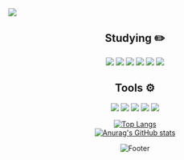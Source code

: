 <img src="https://capsule-render.vercel.app/api?type=waving&color=9C9EFE&&fontColor=FFFFFF&height=300&section=header&text=Ji%20eun%20Lee&desc=%20Hi~%20Nice%20to%20meet%20U%20:)%20&fontSize=80&fontAlign=70&animation=twinkling&rotate=5&stroke=B1E1FF&strokeWidth=3&descAlign=80&descAlignY=65" />

<div align="center">

## Studying   ✏️



<img src="https://img.shields.io/badge/Python-3776AB?style=for-the-badge&logo=Python&logoColor=FFFFFF">
<img src="https://img.shields.io/badge/JavaScript-F7DF1E?style=for-the-badge&logo=JavaScript&logoColor=FFFFFF">
<img src="https://img.shields.io/badge/HTML5-E34F26?style=for-the-badge&logo=HTML5&logoColor=FFFFFF">
<img src="https://img.shields.io/badge/CSS3-1572B6?style=for-the-badge&logo=CSS3&logoColor=FFFFFF">
<img src="https://img.shields.io/badge/Kotlin-7F52FF?style=for-the-badge&logo=Kotlin&logoColor=FFFFFF">
<img src="https://img.shields.io/badge/R-276DC3?style=for-the-badge&logo=R&logoColor=FFFFFF">

## Tools   ⚙️

  <img src="https://img.shields.io/badge/Visual Studio Code-007ACC?style=for-the-badge&logo=Visual Studio Code&logoColor=FFFFFF">
<img src="https://img.shields.io/badge/GitHub-181717?style=for-the-badge&logo=GitHub&logoColor=FFFFFF">
<img src="https://img.shields.io/badge/Android Studio-3DDC84?style=for-the-badge&logo=Android Studio&logoColor=FFFFFF">
<img src="https://img.shields.io/badge/RStudio-75AADB?style=for-the-badge&logo=RStudio&logoColor=FFFFFF">
<img src="https://img.shields.io/badge/Eclipse IDE-2C2255?style=for-the-badge&logo=Eclipse IDE&logoColor=FFFFFF">

   
[![Top Langs](https://github-readme-stats.vercel.app/api/top-langs/?username=ijieun)](https://github.com/ijieun/github-readme-stats)   
[![Anurag's GitHub stats](https://github-readme-stats.vercel.app/api?username=ijieun)](https://github.com/ijieun/github-readme-stats)
   
   ![Footer](https://capsule-render.vercel.app/api?type=waving&color=auto&height=200&section=footer)
   
   
</div>
